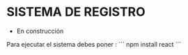 <h1>SISTEMA DE REGISTRO </h1>

- En construcción 

Para ejecutar el sistema debes poner :
´´´ npm install react ´´´
